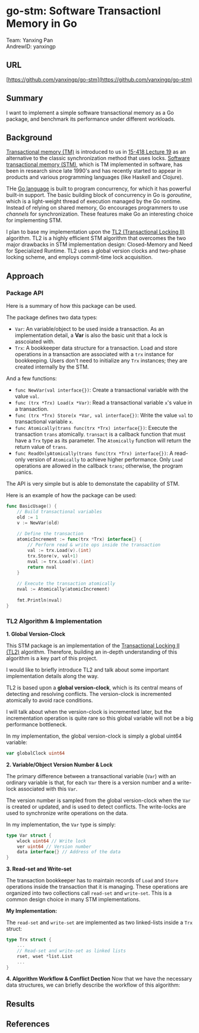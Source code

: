 # **go-stm: Software Transactionl Memory in Go**
Team: Yanxing Pan  
AndrewID: yanxingp 

## **URL**
[https://github.com/yanxingp/go-stm](https://github.com/yanxingp/go-stm)

## **Summary**
I want to implement a simple software transactional memory as a Go package, and benchmark its performance under different workloads.

## **Background**
[Transactional memory (TM)](https://en.wikipedia.org/wiki/Transactional_memory) is introduced to us in [15-418 Lecture 19](http://www.cs.cmu.edu/~418/lectures/19_transactionalmem.pdf) as an alternative to the classic synchronization method that uses locks. [Software transactional memory (STM)](https://en.wikipedia.org/wiki/Software_transactional_memory), which is TM implemented in software, has been in research since late 1990's and has recently started to appear in products and various programming languages (like Haskell and Clojure).

THe [Go language](https://golang.org/) is built to program concurrency, for which it has powerful built-in support. The basic building block of concurrency in Go is *goroutine*, which is a light-weight thread of execution managed by the Go rontime. Instead of relying on shared memory, Go encourages programmers to use *channels* for synchronization. These features make Go an interesting choice for implementing STM.

I plan to base my implementation upon the [TL2 (Transactional Locking II)](https://perso.telecom-paristech.fr/kuznetso/INF346-2015/papers/tl2.pdf) algorithm. TL2 is a highly efficient STM algorithm that overcomes the two major drawbacks in STM implementation design: Closed-Memory and Need for Specialized Runtime. TL2 uses a global version clocks and two-phase locking scheme, and employs commit-time lock acquisition.

## **Approach**

### **Package API**
Here is a summary of how this package can be used.

The package defines two data types:  
* `Var`: An variable/object to be used inside a transaction. As an implementation detail, a **Var** is also the basic unit that a lock is asscoiated with.
* `Trx`: A bookkeeper data structure for a transaction. Load and store operations in a transaction are associated with a `trx` instance for bookkeeping. Users don't need to initialize any `Trx` instances; they are created internally by the STM.

And a few functions:  
* `func NewVar(val interface{})`: Create a transactional variable with the value `val`.
* `func (trx *Trx) Load(x *Var)`: Read a transactional variable `x`'s value in a transaction.
* `func (trx *Trx) Store(x *Var, val interface{})`: Write the value `val` to transactional variable `x`.
* `func Atomically(trans func(trx *Trx) interface{})`: Execute the transaction `trans` atomically. `transact` is a callback function that must have  a `Trx` type as its parameter. The `Atomically` function will return the return value of `trans`.
* `func ReadOnlyAtomically(trans func(trx *Trx) interface{})`: A read-only version of `Atomically` to achieve higher performance. Only `Load` operations are allowed in the callback `trans`; otherwise, the program panics.

The API is very simple but is able to demonstate the capability of STM.

Here is an example of how the package can be used:
```go
func BasicUsage() {
    // Build transactional variables
	old := 1
    v := NewVar(old)
    
    // Define the transaction
	atomicIncrement := func(trx *Trx) interface{} {
        // Perform read & write ops inside the transaction
		val := trx.Load(v).(int)
		trx.Store(v, val+1)
		nval := trx.Load(v).(int)
		return nval
    }
    
    // Execute the transaction atomically
    nval := Atomically(atomicIncrement)
    
	fmt.Println(nval)
}
```
### **TL2 Algorithm & Implementation**

**1. Global Version-Clock**

This STM package is an implementation of the [Transactional Locking II (TL2)](https://perso.telecom-paristech.fr/kuznetso/INF346-2015/papers/tl2.pdf) algorithm. Therefore, building an in-depth understanding of this algorithm is a key part of this project.

I would like to briefly introduce TL2 and talk about some important implementation details along the way.

TL2 is based upon a **global version-clock**, which is its central means of detecting and resolving conflicts. The version-clock is incremented atomically to avoid race conditions.

I will talk about when the version-clock is incremented later, but the incrementation operation is quite rare so this global variable will not be a big performance bottleneck.

In my implementation, the global version-clock is simply a global uint64 variable:
```go
var globalClock uint64
```

**2. Variable/Object Version Number & Lock**

The primary difference between a transactional variable (`Var`) with an ordinary variable is that, for each `Var` there is a version number and a write-lock associated with this `Var`.

The version number is sampled from the global version-clock when the `Var` is created or updated, and is used to detect conflicts. The write-locks are used to synchronize write operations on the data.

In my implementation, the `Var` type is simply:
```go
type Var struct {
	wlock uint64 // Write lock
	ver uint64 // Version number
	data interface{} // Address of the data
}
```

**3. Read-set and Write-set**

The transaction bookkeeper has to maintain records of `Load` and `Store` operations inside the transaction that it is managing. These operations are organized into two collections call `read-set` and `write-set`. This is a common design choice in many STM implementations.

**My Implementation:**

The `read-set` and `write-set` are implemented as two linked-lists inside a `Trx` struct:
```go
type Trx struct {
    ...
	// Read-set and write-set as linked lists
	rset, wset *list.List
    ...
}
```

**4. Algorithm Workflow & Conflict Dection**
Now that we have the necessary data structures, we can briefly describe the workflow of this algorithm:

## **Results**

## **References**

